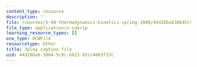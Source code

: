 ```yaml
---
content_type: resource
description: ''
file: /courses/5-60-thermodynamics-kinetics-spring-2008/44d28ba638b45c9cb62302cc4663f33c_QrzHB9_kHPE.vtt
file_type: application/x-subrip
learning_resource_types: []
ocw_type: OCWFile
resourcetype: Other
title: 3play caption file
uid: 44d28ba6-38b4-5c9c-b623-02cc4663f33c
---
```

